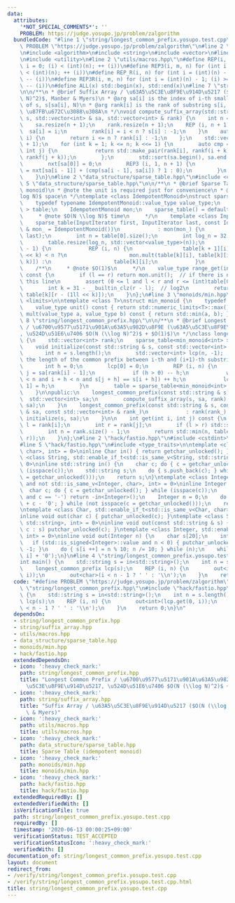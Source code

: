 ```yaml
---
data:
  attributes:
    '*NOT_SPECIAL_COMMENTS*': ''
    PROBLEM: https://judge.yosupo.jp/problem/zalgorithm
  bundledCode: "#line 1 \"string/longest_common_prefix.yosupo.test.cpp\"\n#define\
    \ PROBLEM \"https://judge.yosupo.jp/problem/zalgorithm\"\n#line 2 \"string/longest_common_prefix.hpp\"\
    \n#include <algorithm>\n#include <string>\n#include <vector>\n#line 5 \"string/suffix_array.hpp\"\
    \n#include <utility>\n#line 2 \"utils/macros.hpp\"\n#define REP(i, n) for (int\
    \ i = 0; (i) < (int)(n); ++ (i))\n#define REP3(i, m, n) for (int i = (m); (i)\
    \ < (int)(n); ++ (i))\n#define REP_R(i, n) for (int i = (int)(n) - 1; (i) >= 0;\
    \ -- (i))\n#define REP3R(i, m, n) for (int i = (int)(n) - 1; (i) >= (int)(m);\
    \ -- (i))\n#define ALL(x) std::begin(x), std::end(x)\n#line 7 \"string/suffix_array.hpp\"\
    \n\n/**\n * @brief Suffix Array / \u63A5\u5C3E\u8F9E\u914D\u5217 ($O(N (\\log\
    \ N)^2)$, Manber & Myers)\n * @arg sa[i] is the index of i-th smallest substring\
    \ of s, s[sa[i], N)\n * @arg rank[i] is the rank of substring s[i, N)\n * @note\
    \ \u87FB\u672C\u3088\u308A\n */\nvoid compute_suffix_array(std::string const &\
    \ s, std::vector<int> & sa, std::vector<int> & rank) {\n    int n = s.length();\n\
    \    sa.resize(n + 1);\n    rank.resize(n + 1);\n    REP (i, n + 1) {\n      \
    \  sa[i] = i;\n        rank[i] = i < n ? s[i] : -1;\n    }\n    auto rankf = [&](int\
    \ i) {\n        return i <= n ? rank[i] : -1;\n    };\n    std::vector<int> nxt(n\
    \ + 1);\n    for (int k = 1; k <= n; k <<= 1) {\n        auto cmp = [&](int i,\
    \ int j) {\n            return std::make_pair(rank[i], rankf(i + k)) < std::make_pair(rank[j],\
    \ rankf(j + k));\n        };\n        std::sort(sa.begin(), sa.end(), cmp);\n\
    \        nxt[sa[0]] = 0;\n        REP3 (i, 1, n + 1) {\n            nxt[sa[i]]\
    \ = nxt[sa[i - 1]] + (cmp(sa[i - 1], sa[i]) ? 1 : 0);\n        }\n        rank.swap(nxt);\n\
    \    }\n}\n#line 2 \"data_structure/sparse_table.hpp\"\n#include <cassert>\n#line\
    \ 5 \"data_structure/sparse_table.hpp\"\n\n/**\n * @brief Sparse Table (idempotent\
    \ monoid)\n * @note the unit is required just for convenience\n * @note $O(N \\\
    log N)$ space\n */\ntemplate <class IdempotentMonoid>\nstruct sparse_table {\n\
    \    typedef typename IdempotentMonoid::value_type value_type;\n    std::vector<std::vector<value_type>\
    \ > table;\n    IdempotentMonoid mon;\n    sparse_table() = default;\n\n    /**\n\
    \     * @note $O(N \\log N)$ time\n     */\n    template <class InputIterator>\n\
    \    sparse_table(InputIterator first, InputIterator last, const IdempotentMonoid\
    \ & mon_ = IdempotentMonoid())\n            : mon(mon_) {\n        table.emplace_back(first,\
    \ last);\n        int n = table[0].size();\n        int log_n = 32 - __builtin_clz(n);\n\
    \        table.resize(log_n, std::vector<value_type>(n));\n        REP (k, log_n\
    \ - 1) {\n            REP (i, n) {\n                table[k + 1][i] = i + (1ll\
    \ << k) < n ?\n                    mon.mult(table[k][i], table[k][i + (1ll <<\
    \ k)]) :\n                    table[k][i];\n            }\n        }\n    }\n\n\
    \    /**\n     * @note $O(1)$\n     */\n    value_type range_get(int l, int r)\
    \ const {\n        if (l == r) return mon.unit();  // if there is no unit, remove\
    \ this line\n        assert (0 <= l and l < r and r <= (int)table[0].size());\n\
    \        int k = 31 - __builtin_clz(r - l);  // log2\n        return mon.mult(table[k][l],\
    \ table[k][r - (1ll << k)]);\n    }\n};\n#line 3 \"monoids/min.hpp\"\n#include\
    \ <limits>\n\ntemplate <class T>\nstruct min_monoid {\n    typedef T value_type;\n\
    \    value_type unit() const { return std::numeric_limits<T>::max(); }\n    value_type\
    \ mult(value_type a, value_type b) const { return std::min(a, b); }\n};\n#line\
    \ 8 \"string/longest_common_prefix.hpp\"\n\n/**\n * @brief Longest Common Prefix\
    \ / \u6700\u9577\u5171\u901A\u63A5\u982D\u8F9E (\u63A5\u5C3E\u8F9E\u914D\u5217\
    , \u524D\u51E6\u7406 $O(N (\\log N)^2)$ + $O(1)$)\n */\nclass longest_common_prefix\
    \ {\n    std::vector<int> rank;\n    sparse_table<min_monoid<int> > table;\n\n\
    \    void initialize(const std::string & s, const std::vector<int> & sa) {\n \
    \       int n = s.length();\n        std::vector<int> lcp(n, -1);  // lcp[i] is\
    \ the length of the common prefix between i-th and (i+1)-th substring of s\n \
    \       int h = 0;\n        lcp[0] = 0;\n        REP (i, n) {\n            int\
    \ j = sa[rank[i] - 1];\n            if (h > 0) -- h;\n            while (j + h\
    \ < n and i + h < n and s[j + h] == s[i + h]) ++ h;\n            lcp[rank[i] -\
    \ 1] = h;\n        }\n        table = sparse_table<min_monoid<int> >(ALL(lcp));\n\
    \    }\n\npublic:\n    longest_common_prefix(const std::string & s) {\n      \
    \  std::vector<int> sa;\n        compute_suffix_array(s, sa, rank);\n        initialize(s,\
    \ sa);\n    }\n    longest_common_prefix(const std::string & s, const std::vector<int>\
    \ & sa, const std::vector<int> & rank_)\n            : rank(rank_) {\n       \
    \ initialize(s, sa);\n    }\n\n    int get(int i, int j) const {\n        int\
    \ l = rank[i];\n        int r = rank[j];\n        if (l > r) std::swap(l, r);\n\
    \        int n = rank.size() - 1;\n        return std::min(n, table.range_get(l,\
    \ r));\n    }\n};\n#line 2 \"hack/fastio.hpp\"\n#include <cstdint>\n#include <cstdio>\n\
    #line 5 \"hack/fastio.hpp\"\n#include <type_traits>\n\ntemplate <class Char, std::enable_if_t<std::is_same_v<Char,\
    \ char>, int> = 0>\ninline Char in() { return getchar_unlocked(); }\ntemplate\
    \ <class String, std::enable_if_t<std::is_same_v<String, std::string>, int> =\
    \ 0>\ninline std::string in() {\n    char c; do { c = getchar_unlocked(); } while\
    \ (isspace(c));\n    std::string s;\n    do { s.push_back(c); } while (not isspace(c\
    \ = getchar_unlocked()));\n    return s;\n}\ntemplate <class Integer, std::enable_if_t<std::is_integral_v<Integer>\
    \ and not std::is_same_v<Integer, char>, int> = 0>\ninline Integer in() {\n  \
    \  char c; do { c = getchar_unlocked(); } while (isspace(c));\n    if (std::is_signed<Integer>::value\
    \ and c == '-') return -in<Integer>();\n    Integer n = 0;\n    do { n = n * 10\
    \ + c - '0'; } while (not isspace(c = getchar_unlocked()));\n    return n;\n}\n\
    \ntemplate <class Char, std::enable_if_t<std::is_same_v<Char, char>, int> = 0>\n\
    inline void out(char c) { putchar_unlocked(c); }\ntemplate <class String, std::enable_if_t<std::is_same_v<String,\
    \ std::string>, int> = 0>\ninline void out(const std::string & s) { for (char\
    \ c : s) putchar_unlocked(c); }\ntemplate <class Integer, std::enable_if_t<std::is_integral_v<Integer>,\
    \ int> = 0>\ninline void out(Integer n) {\n    char s[20];\n    int i = 0;\n \
    \   if (std::is_signed<Integer>::value and n < 0) { putchar_unlocked('-'); n *=\
    \ -1; }\n    do { s[i ++] = n % 10; n /= 10; } while (n);\n    while (i) putchar_unlocked(s[--\
    \ i] + '0');\n}\n#line 4 \"string/longest_common_prefix.yosupo.test.cpp\"\n\n\
    int main() {\n    std::string s = in<std::string>();\n    int n = s.length();\n\
    \    longest_common_prefix lcp(s);\n    REP (i, n) {\n        out<int>(lcp.get(0,\
    \ i));\n        out<char>(i < n - 1 ? ' ' : '\\n');\n    }\n    return 0;\n}\n"
  code: "#define PROBLEM \"https://judge.yosupo.jp/problem/zalgorithm\"\n#include\
    \ \"string/longest_common_prefix.hpp\"\n#include \"hack/fastio.hpp\"\n\nint main()\
    \ {\n    std::string s = in<std::string>();\n    int n = s.length();\n    longest_common_prefix\
    \ lcp(s);\n    REP (i, n) {\n        out<int>(lcp.get(0, i));\n        out<char>(i\
    \ < n - 1 ? ' ' : '\\n');\n    }\n    return 0;\n}\n"
  dependsOn:
  - string/longest_common_prefix.hpp
  - string/suffix_array.hpp
  - utils/macros.hpp
  - data_structure/sparse_table.hpp
  - monoids/min.hpp
  - hack/fastio.hpp
  extendedDependsOn:
  - icon: ':heavy_check_mark:'
    path: string/longest_common_prefix.hpp
    title: "Longest Common Prefix / \u6700\u9577\u5171\u901A\u63A5\u982D\u8F9E (\u63A5\
      \u5C3E\u8F9E\u914D\u5217, \u524D\u51E6\u7406 $O(N (\\log N)^2)$ + $O(1)$)"
  - icon: ':heavy_check_mark:'
    path: string/suffix_array.hpp
    title: "Suffix Array / \u63A5\u5C3E\u8F9E\u914D\u5217 ($O(N (\\log N)^2)$, Manber\
      \ & Myers)"
  - icon: ':heavy_check_mark:'
    path: utils/macros.hpp
    title: utils/macros.hpp
  - icon: ':heavy_check_mark:'
    path: data_structure/sparse_table.hpp
    title: Sparse Table (idempotent monoid)
  - icon: ':heavy_check_mark:'
    path: monoids/min.hpp
    title: monoids/min.hpp
  - icon: ':heavy_check_mark:'
    path: hack/fastio.hpp
    title: hack/fastio.hpp
  extendedRequiredBy: []
  extendedVerifiedWith: []
  isVerificationFile: true
  path: string/longest_common_prefix.yosupo.test.cpp
  requiredBy: []
  timestamp: '2020-06-13 00:00:25+09:00'
  verificationStatus: TEST_ACCEPTED
  verificationStatusIcon: ':heavy_check_mark:'
  verifiedWith: []
documentation_of: string/longest_common_prefix.yosupo.test.cpp
layout: document
redirect_from:
- /verify/string/longest_common_prefix.yosupo.test.cpp
- /verify/string/longest_common_prefix.yosupo.test.cpp.html
title: string/longest_common_prefix.yosupo.test.cpp
---
```


